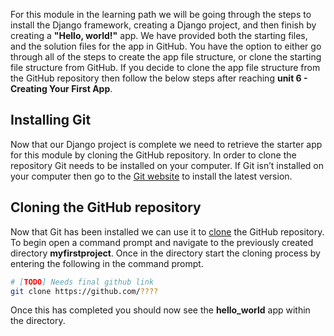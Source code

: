 [1]: https://git-scm.com/downloads "Git website downloads"
[2]: https://docs.github.com/en/free-pro-team@latest/github/creating-cloning-and-archiving-repositories/cloning-a-repository "Clone GutHub repository"

For this module in the learning path we will be going through the steps to install the Django framework, creating a Django project, and then finish by creating a **"Hello, world!"** app. We have provided both the starting files, and the solution files for the app in GitHub. You have the option to either go through all of the steps to create the app file structure, or clone the starting file structure from GitHub. If you decide to clone the app file structure from the GitHub repository then follow the below steps after reaching **unit 6 - Creating Your First App**. 

## Installing Git

Now that our Django project is complete we need to retrieve the starter app for this module by cloning the GitHub repository. In order to clone the repository Git needs to be installed on your computer. If Git isn’t installed on your computer then go to the [Git website][1] to install the latest version. 

## Cloning the GitHub repository

Now that Git has been installed we can use it to [clone][2] the GitHub repository. To begin open a command prompt and navigate to the previously created directory **myfirstproject**. Once in the directory start the cloning process by entering the following in the command prompt.

```bash
# [TODO] Needs final github link
git clone https://github.com/????
```
Once this has completed you should now see the **hello_world** app within the directory.